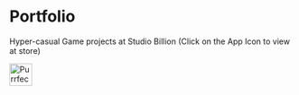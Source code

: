 # Portfolio

Hyper-casual Game projects at Studio Billion (Click on the App Icon to view at store)


[<img alt="PurrfectAdventure" width="40px" src="https://user-images.githubusercontent.com/48787064/229357685-ec092269-d4fe-4cea-b7c1-f884407c61a2.png" />](https://play.google.com/store/apps/details?id=com.Billion.PurrfectAdventure)
